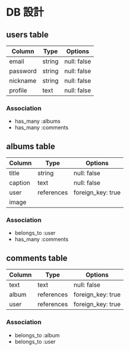 # DB 設計

## users table

| Column          | Type             | Options              |
|-----------------|------------------|----------------------|
| email           | string           | null: false          |
| password        | string           | null: false          |
| nickname        | string           | null: false          |
| profile         | text             | null: false          |

### Association

* has_many :albums
* has_many :comments

## albums table

| Column          | Type             | Options              |
|-----------------|------------------|----------------------|
| title           | string           | null: false          |
| caption         | text             | null: false          |
| user            | references       | foreign_key: true    |
| image           |                                         |

### Association

- belongs_to :user
- has_many :comments

## comments table

| Column          | Type            | Options               |
|-----------------|-----------------|-----------------------|
| text            | text            | null: false           |
| album           | references      | foreign_key: true     |
| user            | references      | foreign_key: true     |

### Association

- belongs_to :album
- belongs_to :user